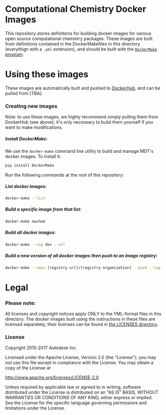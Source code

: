 # Computational Chemistry Docker Images

This repository stores definitions for building docker images for various open source computational chemistry packages.  These images are built from definitions contained in the DockerMakefiles in this directory (everythign with a `.yml` extension), and should be built with the [`DockerMake` program](https://github.com/avirshup/DockerMake).


# Using these images
These images are automatically built and pushed to [DockerHub](http://hub.docker.com), and can be pulled from [TBA].

### Creating new images
Note: to use these images, we highly recommend simply pulling them from DockerHub (see above); it's only necessary to build them yourself if you want to make modifications.

##### Install DockerMake:
We use the `docker-make` command line utility to build and manage MDT's docker images. To install it:
```bash
pip install DockerMake
```

Run the following commands at the root of this repository:

##### List docker images:
```bash
docker-make --list
```

##### Build a specific image from that list:
```bash
docker-make nwchem
```

##### Build all docker images:
```bash
docker-make --tag dev --all
```

##### Build a new version of all docker images then push to an image registry:
```bash
docker-make --repo [registry url]/[registry organization] --push --tag [version tag]
```

# Legal
### Please note:
All licenses and copyright notices apply ONLY to the YML-format files in this directory. The docker images built using the instructions in these files are licensed separately; their licenses can be found in [the LICENSES directory](image-licenses/).


### License
Copyright 2015-2017 Autodesk Inc.

Licensed under the Apache License, Version 2.0 (the "License"); you may not use this file except in compliance with the License. You may obtain a copy of the License at

http://www.apache.org/licenses/LICENSE-2.0

Unless required by applicable law or agreed to in writing, software distributed under the License is distributed on an "AS IS" BASIS, WITHOUT WARRANTIES OR CONDITIONS OF ANY KIND, either express or implied. See the License for the specific language governing permissions and limitations under the License.